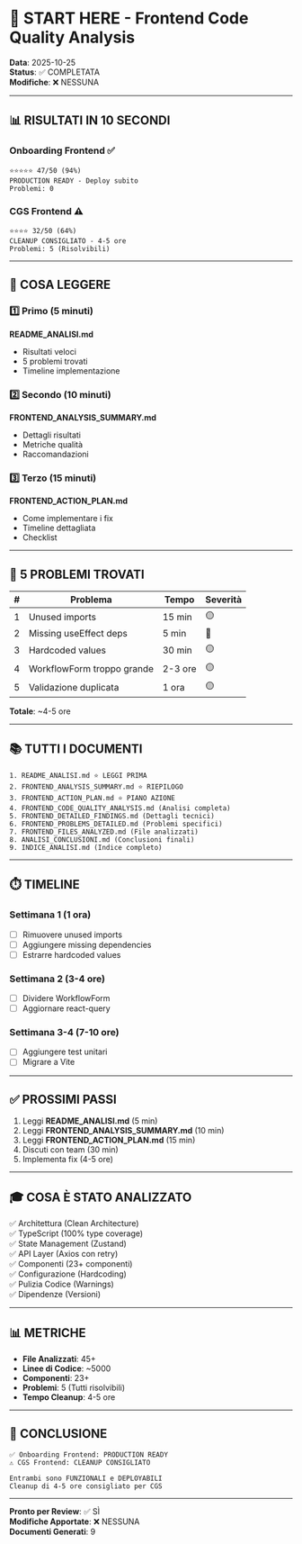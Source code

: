 # 🚀 START HERE - Frontend Code Quality Analysis

**Data**: 2025-10-25  
**Status**: ✅ COMPLETATA  
**Modifiche**: ❌ NESSUNA

---

## 📊 RISULTATI IN 10 SECONDI

### Onboarding Frontend ✅
```
⭐⭐⭐⭐⭐ 47/50 (94%)
PRODUCTION READY - Deploy subito
Problemi: 0
```

### CGS Frontend ⚠️
```
⭐⭐⭐⭐ 32/50 (64%)
CLEANUP CONSIGLIATO - 4-5 ore
Problemi: 5 (Risolvibili)
```

---

## 🎯 COSA LEGGERE

### 1️⃣ Primo (5 minuti)
**README_ANALISI.md**
- Risultati veloci
- 5 problemi trovati
- Timeline implementazione

### 2️⃣ Secondo (10 minuti)
**FRONTEND_ANALYSIS_SUMMARY.md**
- Dettagli risultati
- Metriche qualità
- Raccomandazioni

### 3️⃣ Terzo (15 minuti)
**FRONTEND_ACTION_PLAN.md**
- Come implementare i fix
- Timeline dettagliata
- Checklist

---

## 🔴 5 PROBLEMI TROVATI

| # | Problema | Tempo | Severità |
|---|----------|-------|----------|
| 1 | Unused imports | 15 min | 🟡 |
| 2 | Missing useEffect deps | 5 min | 🔴 |
| 3 | Hardcoded values | 30 min | 🟡 |
| 4 | WorkflowForm troppo grande | 2-3 ore | 🟡 |
| 5 | Validazione duplicata | 1 ora | 🟡 |

**Totale**: ~4-5 ore

---

## 📚 TUTTI I DOCUMENTI

```
1. README_ANALISI.md ⭐ LEGGI PRIMA
2. FRONTEND_ANALYSIS_SUMMARY.md ⭐ RIEPILOGO
3. FRONTEND_ACTION_PLAN.md ⭐ PIANO AZIONE
4. FRONTEND_CODE_QUALITY_ANALYSIS.md (Analisi completa)
5. FRONTEND_DETAILED_FINDINGS.md (Dettagli tecnici)
6. FRONTEND_PROBLEMS_DETAILED.md (Problemi specifici)
7. FRONTEND_FILES_ANALYZED.md (File analizzati)
8. ANALISI_CONCLUSIONI.md (Conclusioni finali)
9. INDICE_ANALISI.md (Indice completo)
```

---

## ⏱️ TIMELINE

### Settimana 1 (1 ora)
- [ ] Rimuovere unused imports
- [ ] Aggiungere missing dependencies
- [ ] Estrarre hardcoded values

### Settimana 2 (3-4 ore)
- [ ] Dividere WorkflowForm
- [ ] Aggiornare react-query

### Settimana 3-4 (7-10 ore)
- [ ] Aggiungere test unitari
- [ ] Migrare a Vite

---

## ✅ PROSSIMI PASSI

1. Leggi **README_ANALISI.md** (5 min)
2. Leggi **FRONTEND_ANALYSIS_SUMMARY.md** (10 min)
3. Leggi **FRONTEND_ACTION_PLAN.md** (15 min)
4. Discuti con team (30 min)
5. Implementa fix (4-5 ore)

---

## 🎓 COSA È STATO ANALIZZATO

✅ Architettura (Clean Architecture)  
✅ TypeScript (100% type coverage)  
✅ State Management (Zustand)  
✅ API Layer (Axios con retry)  
✅ Componenti (23+ componenti)  
✅ Configurazione (Hardcoding)  
✅ Pulizia Codice (Warnings)  
✅ Dipendenze (Versioni)  

---

## 📊 METRICHE

- **File Analizzati**: 45+
- **Linee di Codice**: ~5000
- **Componenti**: 23+
- **Problemi**: 5 (Tutti risolvibili)
- **Tempo Cleanup**: 4-5 ore

---

## 🏁 CONCLUSIONE

```
✅ Onboarding Frontend: PRODUCTION READY
⚠️ CGS Frontend: CLEANUP CONSIGLIATO

Entrambi sono FUNZIONALI e DEPLOYABILI
Cleanup di 4-5 ore consigliato per CGS
```

---

**Pronto per Review**: ✅ SÌ  
**Modifiche Apportate**: ❌ NESSUNA  
**Documenti Generati**: 9


